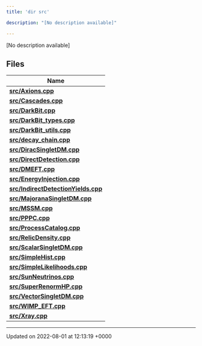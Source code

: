 ```yaml
---
title: 'dir src'

description: "[No description available]"

---
```







[No description available]

## Files

| Name           |
| -------------- |
| **[src/Axions.cpp](/documentation/code/files/axions_8cpp/#file-axions.cpp)**  |
| **[src/Cascades.cpp](/documentation/code/files/cascades_8cpp/#file-cascades.cpp)**  |
| **[src/DarkBit.cpp](/documentation/code/files/darkbit_8cpp/#file-darkbit.cpp)**  |
| **[src/DarkBit_types.cpp](/documentation/code/files/darkbit__types_8cpp/#file-darkbit-types.cpp)**  |
| **[src/DarkBit_utils.cpp](/documentation/code/files/darkbit__utils_8cpp/#file-darkbit-utils.cpp)**  |
| **[src/decay_chain.cpp](/documentation/code/files/decay__chain_8cpp/#file-decay-chain.cpp)**  |
| **[src/DiracSingletDM.cpp](/documentation/code/files/diracsingletdm_8cpp/#file-diracsingletdm.cpp)**  |
| **[src/DirectDetection.cpp](/documentation/code/files/directdetection_8cpp/#file-directdetection.cpp)**  |
| **[src/DMEFT.cpp](/documentation/code/files/dmeft_8cpp/#file-dmeft.cpp)**  |
| **[src/EnergyInjection.cpp](/documentation/code/files/energyinjection_8cpp/#file-energyinjection.cpp)**  |
| **[src/IndirectDetectionYields.cpp](/documentation/code/files/indirectdetectionyields_8cpp/#file-indirectdetectionyields.cpp)**  |
| **[src/MajoranaSingletDM.cpp](/documentation/code/files/majoranasingletdm_8cpp/#file-majoranasingletdm.cpp)**  |
| **[src/MSSM.cpp](/documentation/code/files/mssm_8cpp/#file-mssm.cpp)**  |
| **[src/PPPC.cpp](/documentation/code/files/pppc_8cpp/#file-pppc.cpp)**  |
| **[src/ProcessCatalog.cpp](/documentation/code/files/processcatalog_8cpp/#file-processcatalog.cpp)**  |
| **[src/RelicDensity.cpp](/documentation/code/files/relicdensity_8cpp/#file-relicdensity.cpp)**  |
| **[src/ScalarSingletDM.cpp](/documentation/code/files/scalarsingletdm_8cpp/#file-scalarsingletdm.cpp)**  |
| **[src/SimpleHist.cpp](/documentation/code/files/simplehist_8cpp/#file-simplehist.cpp)**  |
| **[src/SimpleLikelihoods.cpp](/documentation/code/files/simplelikelihoods_8cpp/#file-simplelikelihoods.cpp)**  |
| **[src/SunNeutrinos.cpp](/documentation/code/files/sunneutrinos_8cpp/#file-sunneutrinos.cpp)**  |
| **[src/SuperRenormHP.cpp](/documentation/code/files/superrenormhp_8cpp/#file-superrenormhp.cpp)**  |
| **[src/VectorSingletDM.cpp](/documentation/code/files/vectorsingletdm_8cpp/#file-vectorsingletdm.cpp)**  |
| **[src/WIMP_EFT.cpp](/documentation/code/files/wimp__eft_8cpp/#file-wimp-eft.cpp)**  |
| **[src/Xray.cpp](/documentation/code/files/xray_8cpp/#file-xray.cpp)**  |






-------------------------------

Updated on 2022-08-01 at 12:13:19 +0000
